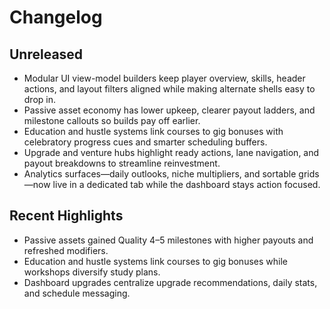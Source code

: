 # Changelog

## Unreleased
- Modular UI view-model builders keep player overview, skills, header actions, and layout filters aligned while making alternate shells easy to drop in.
- Passive asset economy has lower upkeep, clearer payout ladders, and milestone callouts so builds pay off earlier.
- Education and hustle systems link courses to gig bonuses with celebratory progress cues and smarter scheduling buffers.
- Upgrade and venture hubs highlight ready actions, lane navigation, and payout breakdowns to streamline reinvestment.
- Analytics surfaces—daily outlooks, niche multipliers, and sortable grids—now live in a dedicated tab while the dashboard stays action focused.

## Recent Highlights
- Passive assets gained Quality 4–5 milestones with higher payouts and refreshed modifiers.
- Education and hustle systems link courses to gig bonuses while workshops diversify study plans.
- Dashboard upgrades centralize upgrade recommendations, daily stats, and schedule messaging.
